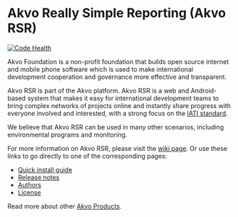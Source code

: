 # Akvo Really Simple Reporting (Akvo RSR)

[![Code Health](https://landscape.io/github/akvo/akvo-rsr/develop/landscape.svg?style=flat)](https://landscape.io/github/akvo/akvo-rsr/develop)

Akvo Foundation is a non-profit foundation that builds open source internet and mobile phone software which is used to make international development cooperation and governance more effective and transparent.

Akvo RSR is part of the Akvo platform. Akvo RSR is a web and Android-based system that makes it easy for international development teams to bring complex networks of projects online and instantly share progress with everyone involved and interested, with a strong focus on the [IATI standard](http://iatistandard.org).

We believe that Akvo RSR can be used in many other scenarios, including environmental programs and monitoring.

For more information on Akvo RSR, please visit the [wiki page](https://github.com/akvo/akvo-rsr/wiki). Or use these links to go directly to one of the corresponding pages: 
* [Quick install guide](https://github.com/akvo/akvo-rsr/wiki/Quick-start-guide)
* [Release notes](https://github.com/akvo/akvo-rsr/wiki/Release-notes)
* [Authors](https://github.com/akvo/akvo-rsr/wiki/Authors)
* [License](https://github.com/akvo/akvo-rsr/wiki/License)

Read more about other [Akvo Products](http://akvo.org/products/).